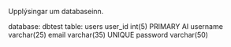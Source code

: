 Upplýsingar um databaseinn.

database: dbtest
table: users
  user_id int(5) PRIMARY AI
  username varchar(25)
  email varchar(35) UNIQUE
  password varchar(50)
